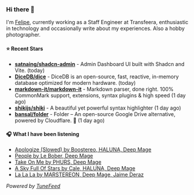 ### Hi there 👋

I'm [Felipe](https://felipevm.com), currently working as a Staff Engineer at Transfeera, enthusiastic in technology and occasionally write about my experiences. Also a hobby photographer.

#### ⭐ Recent Stars
- **[satnaing/shadcn-admin](https://github.com/satnaing/shadcn-admin)** - Admin Dashboard UI built with Shadcn and Vite. (today)
- **[DiceDB/dice](https://github.com/DiceDB/dice)** - DiceDB is an open-source, fast, reactive, in-memory database optimized for modern hardware. (today)
- **[markdown-it/markdown-it](https://github.com/markdown-it/markdown-it)** - Markdown parser, done right. 100% CommonMark support, extensions, syntax plugins &amp; high speed (1 day ago)
- **[shikijs/shiki](https://github.com/shikijs/shiki)** - A beautiful yet powerful syntax highlighter (1 day ago)
- **[bansal/folder](https://github.com/bansal/folder)** - Folder – An open-source Google Drive alternative, powered by Cloudflare. 🚀 (1 day ago)

#### 🎧 What I have been listening
- [Apologize (Slowed) by Boostereo, HALUNA, Deep Mage](https://open.spotify.com/track/3urGf0qbkzDYxwFv0ASfe0)
- [People by Le Bober, Deep Mage](https://open.spotify.com/track/6qmMpCWz6ww4OgcFaN5pBC)
- [Take On Me by PHURS, Deep Mage](https://open.spotify.com/track/3aNrcoqaDfjUCoy0WBXaIM)
- [A Sky Full Of Stars by Cale, HALUNA, Deep Mage](https://open.spotify.com/track/1pK23oNdSMIakRuxGz6U8r)
- [La La La by MARSTEREON, Deep Mage, Jaime Deraz](https://open.spotify.com/track/2TpuefKqsM8RVmLnmkCVgm)

_Powered by [TuneFeed](https://tunefeed.app?ref=github.com)_
